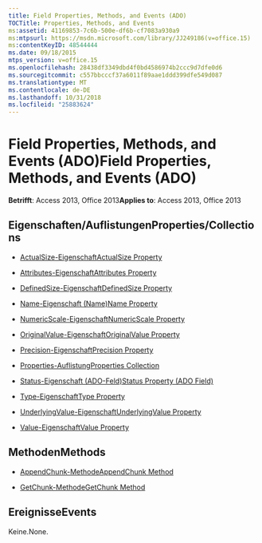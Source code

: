 ```yaml
---
title: Field Properties, Methods, and Events (ADO)
TOCTitle: Properties, Methods, and Events
ms:assetid: 41169853-7c6b-500e-df6b-cf7083a930a9
ms:mtpsurl: https://msdn.microsoft.com/library/JJ249186(v=office.15)
ms:contentKeyID: 48544444
ms.date: 09/18/2015
mtps_version: v=office.15
ms.openlocfilehash: 28438df3349dbd4f0bd4586974b2ccc9d7dfe0d6
ms.sourcegitcommit: c557bbcccf37a6011f89aae1ddd399dfe549d087
ms.translationtype: MT
ms.contentlocale: de-DE
ms.lasthandoff: 10/31/2018
ms.locfileid: "25883624"
---
```

# <a name="field-properties-methods-and-events-ado"></a><span data-ttu-id="7dcdf-102">Field Properties, Methods, and Events (ADO)</span><span class="sxs-lookup"><span data-stu-id="7dcdf-102">Field Properties, Methods, and Events (ADO)</span></span>


<span data-ttu-id="7dcdf-103">**Betrifft**: Access 2013, Office 2013</span><span class="sxs-lookup"><span data-stu-id="7dcdf-103">**Applies to**: Access 2013, Office 2013</span></span>

## <a name="propertiescollections"></a><span data-ttu-id="7dcdf-104">Eigenschaften/Auflistungen</span><span class="sxs-lookup"><span data-stu-id="7dcdf-104">Properties/Collections</span></span>

- [<span data-ttu-id="7dcdf-105">ActualSize-Eigenschaft</span><span class="sxs-lookup"><span data-stu-id="7dcdf-105">ActualSize Property</span></span>](actualsize-property-ado.md)

- [<span data-ttu-id="7dcdf-106">Attributes-Eigenschaft</span><span class="sxs-lookup"><span data-stu-id="7dcdf-106">Attributes Property</span></span>](attributes-property-ado.md)

- [<span data-ttu-id="7dcdf-107">DefinedSize-Eigenschaft</span><span class="sxs-lookup"><span data-stu-id="7dcdf-107">DefinedSize Property</span></span>](definedsize-property-ado.md)

- [<span data-ttu-id="7dcdf-108">Name-Eigenschaft (Name)</span><span class="sxs-lookup"><span data-stu-id="7dcdf-108">Name Property</span></span>](name-property-ado.md)

- [<span data-ttu-id="7dcdf-109">NumericScale-Eigenschaft</span><span class="sxs-lookup"><span data-stu-id="7dcdf-109">NumericScale Property</span></span>](numericscale-property-ado.md)

- [<span data-ttu-id="7dcdf-110">OriginalValue-Eigenschaft</span><span class="sxs-lookup"><span data-stu-id="7dcdf-110">OriginalValue Property</span></span>](originalvalue-property-ado.md)

- [<span data-ttu-id="7dcdf-111">Precision-Eigenschaft</span><span class="sxs-lookup"><span data-stu-id="7dcdf-111">Precision Property</span></span>](precision-property-ado.md)

- [<span data-ttu-id="7dcdf-112">Properties-Auflistung</span><span class="sxs-lookup"><span data-stu-id="7dcdf-112">Properties Collection</span></span>](properties-collection-ado.md)

- [<span data-ttu-id="7dcdf-113">Status-Eigenschaft (ADO-Feld)</span><span class="sxs-lookup"><span data-stu-id="7dcdf-113">Status Property (ADO Field)</span></span>](status-property-ado-field.md)

- [<span data-ttu-id="7dcdf-114">Type-Eigenschaft</span><span class="sxs-lookup"><span data-stu-id="7dcdf-114">Type Property</span></span>](type-property-ado.md)

- [<span data-ttu-id="7dcdf-115">UnderlyingValue-Eigenschaft</span><span class="sxs-lookup"><span data-stu-id="7dcdf-115">UnderlyingValue Property</span></span>](underlyingvalue-property-ado.md)

- [<span data-ttu-id="7dcdf-116">Value-Eigenschaft</span><span class="sxs-lookup"><span data-stu-id="7dcdf-116">Value Property</span></span>](value-property-ado.md)

## <a name="methods"></a><span data-ttu-id="7dcdf-117">Methoden</span><span class="sxs-lookup"><span data-stu-id="7dcdf-117">Methods</span></span>

- [<span data-ttu-id="7dcdf-118">AppendChunk-Methode</span><span class="sxs-lookup"><span data-stu-id="7dcdf-118">AppendChunk Method</span></span>](appendchunk-method-ado.md)

- [<span data-ttu-id="7dcdf-119">GetChunk-Methode</span><span class="sxs-lookup"><span data-stu-id="7dcdf-119">GetChunk Method</span></span>](getchunk-method-ado.md)

## <a name="events"></a><span data-ttu-id="7dcdf-120">Ereignisse</span><span class="sxs-lookup"><span data-stu-id="7dcdf-120">Events</span></span>

<span data-ttu-id="7dcdf-121">Keine.</span><span class="sxs-lookup"><span data-stu-id="7dcdf-121">None.</span></span>

